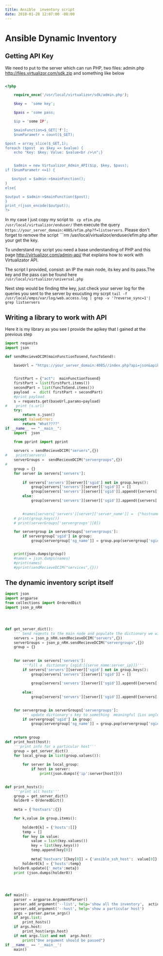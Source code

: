 ```yaml
---
title: Ansible  inventory script
date: 2018-01-28 12:07:00 -08:00
---
```




# Ansible Dynamic Inventory
## Getting API Key

We need to put to the server which can run PHP, two files: admin.php http://files.virtualizor.com/sdk.zip and  something like below

```php

<?php

    require_once('/usr/local/virtualizor/sdk/admin.php');

    $key =  'some key';

    $pass = 'some pass;

    $ip = 'some IP';

    $mainFunction=$_GET['f'];
    $numParametr = count($_GET);

$post = array_slice($_GET,1);
foreach ($post  as $key => $value) {
    echo "Key: $key; Value: $value<br />\n";}


    $admin = new Virtualizor_Admin_API($ip, $key, $pass);
if ($numParametr <=1) {

   $output = $admin->$mainFunction(); 
}
else{ 

$output = $admin->$mainFunction($post);
}
print_r(json_encode($output));
?>  

```
In  my  case I just copy my script to ``` cp efim.php /usr/local/virtualizor/enduser/``` then execute the query ``` https://your_server_domain:4085/efim.php?f=listservers```. Please don't forget to remove the script ```rm /usr/local/virtualizor/enduser/efim.php after your get the key.

To understand my script you need a  base understanding of PHP and this page http://virtualizor.com/admin-api/ that explains how to work with Virtualizator API.

The  script I provided,  consist: an IP the main node,  its key and its pass.The key and the pass can be found here ``` /usr/local/virtualizor/universal.php```

Next step would be finding tthe key,  just check your server log for the queries  you sent to the server by exucuting my scrpt ``` tail -f /usr/local/emps/var/log/web.access.log | grep -v '?reverse_sync=1'| grep listservers ```

## Writing a library to work with API

Here it is my library as you see I provide the apikey that I gained at the previous step

```python
import requests
import json

def sendRecieveDCIM(mainFunctionTosend,funcToSend):

    baseUrl = "https://your_server_domain:4085//index.php?api=json&apikey=your_api_key"

   
    firstPart = {"act":  mainFunctionTosend}
    firstPart = list(firstPart.items())
    secondPart = list(funcToSend.items())
    payload  =  dict( firstPart + secondPart)
    #print payload           
    s = requests.get(baseUrl,params=payload)
#    print (s.url)
    try:
        return s.json()
    except ValueError:
        return "What????"
if __name__ == "__main__":
    import  json

    from pprint import pprint
    
    servers = sendRecieveDCIM("servers",{})
#    print(servers)
    serverGroups =  sendRecieveDCIM("servergroups",{})  
#    
    group = {}
    for server in servers['servers']:
        
        if servers['servers'][server]['sgid'] not in group.keys():
            group[servers['servers'][server]['sgid']] = []
            group[servers['servers'][server]['sgid']].append({servers['servers'][server]['server_name']: servers['servers'][server]['ip']})
        else:
            group[servers['servers'][server]['sgid']].append({servers['servers'][server]['server_name'] : servers['servers'][server]['ip']})

            
        #names[servers['servers'][server]['server_name']] =  {"hostname": servers['servers'][server]['ip']}
    # print(group.keys())
    # print(serverGroups['servergroups'][0])

    for servergroup in serverGroups['servergroups']:
        if servergroup['sgid'] in group:
            group[servergroup['sg_name']] = group.pop(servergroup['sgid'])


    print(json.dumps(group))        
    #names = json.dumps(names)
    #print(names)
    #pprint(sendRecieveDCIM("services",{}))
```

## The dynamic inventory script itself

```python
import json
import argparse
from collections import OrderedDict
import json_p_nRH




def get_server_dict():
    ''' Send reqests to the main node and populate the dictionary we will work with'''
    servers = json_p_nRH.sendRecieveDCIM("servers",{})
    serverGroups = json_p_nRH.sendRecieveDCIM("servergroups",{}) 
    group = {} 
 
    
    for server in servers['servers']:
        '''fill a  dictionary {sgid:[{serve_name:server_ip}]}'''
        if servers['servers'][server]['sgid'] not in group.keys():
            group[servers['servers'][server]['sgid']] = []
            
            group[servers['servers'][server]['sgid']].append({servers['servers'][server]['server_name']: servers['servers'][server]['ip']})
           
        else:
            group[servers['servers'][server]['sgid']].append({servers['servers'][server]['server_name'] : servers['servers'][server]['ip']})
   

    for servergroup in serverGroups['servergroups']:
        ''' update dictionary's key to something  meaningful {Los angles servers:[{serve_name:server_ip}]}'''
        if servergroup['sgid'] in group:
            group[servergroup['sg_name']] = group.pop(servergroup['sgid'])
    
    
    return group
def print_host(host):
    '''print info for a particular host'''  
    group = get_server_dict()
    for local_group in list(group.values()):
        
        for server in local_group:
            if host in server:
                print(json.dumps({'ip':server[host]}))

    
def print_hosts():
    '''print all hosts'''  
    group = get_server_dict()
    holder0 = OrderedDict()
    
    meta = {'hostvars':{}}

    for k,value in group.items():
        
        holder0[k] = {'hosts':[]}
        temp = []
        for key in value:
            value = list(key.values())
            key = list(key.keys())
            temp.append(key[0])
            
            meta['hostvars'][key[0]] = {'ansible_ssh_host':  value[0]}
        holder0[k] = {'hosts':temp}
    holder0.update({'_meta':meta})    
    print (json.dumps(holder0))

  
   
 
def main():
    parser = argparse.ArgumentParser()
    parser.add_argument('--list', help='show all the inventory',  action='store_true')
    parser.add_argument('--host', help='show a particular host')
    args = parser.parse_args()
    if args.list:
        print_hosts()
    if args.host:
        print_host(args.host)    
    if not args.list and not  args.host:
        print("One argument should be passed")    
if __name__ == '__main__':
    main()


```
